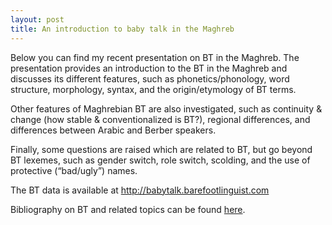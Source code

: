 ```yaml
---
layout: post
title: An introduction to baby talk in the Maghreb
---
```


Below you can find my recent presentation on BT in the Maghreb. The presentation provides an introduction to the BT in the Maghreb and discusses its different features, such as phonetics/phonology, word structure, morphology, syntax, and the origin/etymology of BT terms.

Other features of Maghrebian BT are also investigated, such as continuity & change (how stable & conventionalized is BT?), regional differences, and differences between Arabic and Berber speakers.

Finally, some questions are raised which are related to BT, but go beyond BT lexemes, such as gender switch, role switch, scolding, and the use of protective (“bad/ugly”) names.

The BT data is available at <a href="http://babytalk.barefootlinguist.com/">http://babytalk.barefootlinguist.com</a>

Bibliography on BT and related topics can be found <a href="https://dl.dropboxusercontent.com/u/40270666/BT_Bibliography.docx">here</a>.

<script async class="speakerdeck-embed" data-id="b93e42f46e314bdcb261aa8d73eed027" data-ratio="1.33333333333333" src="//speakerdeck.com/assets/embed.js"></script>
